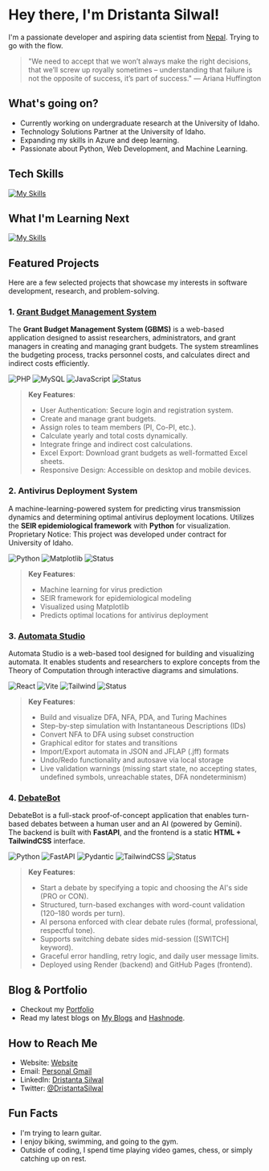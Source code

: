 # Hey there, I'm Dristanta Silwal!

I'm a passionate developer and aspiring data scientist from [Nepal](https://en.wikipedia.org/wiki/Nepal). Trying to go with the flow.

> "We need to accept that we won’t always make the right decisions, that we’ll screw up royally sometimes – understanding that failure is not the opposite of success, it’s part of success." — Ariana Huffington

## What's going on?
- Currently working on undergraduate research at the University of Idaho. 
- Technology Solutions Partner at the University of Idaho.
- Expanding my skills in Azure and deep learning.  
- Passionate about Python, Web Development, and Machine Learning.  


## Tech Skills
[![My Skills](https://skillicons.dev/icons?i=python,html,css,js,bash,codepen,git,linux,mysql,react&perline=5)](https://skillicons.dev)


## What I'm Learning Next
[![My Skills](https://skillicons.dev/icons?i=aws,azure,docker,flutter,swift,tensorflow&perline=6)](https://skillicons.dev)


## Featured Projects
Here are a few selected projects that showcase my interests in software development, research, and problem-solving.

### 1. [Grant Budget Management System](https://grant-budget-management-system.onrender.com/login.php)  
The **Grant Budget Management System (GBMS)** is a web-based application designed to assist researchers, administrators, and grant managers in creating and managing grant budgets. The system streamlines the budgeting process, tracks personnel costs, and calculates direct and indirect costs efficiently.

![PHP](https://img.shields.io/badge/-PHP-777BB4?style=flat&logo=php&logoColor=ffffff)
![MySQL](https://img.shields.io/badge/-MySQL-4479A1?style=flat&logo=mysql&logoColor=ffffff)
![JavaScript](https://img.shields.io/badge/-JavaScript-F7DF1E?style=flat&logo=javascript&logoColor=000000)
![Status](https://img.shields.io/badge/Status-Running-brightgreen)

> **Key Features**:  
> - User Authentication: Secure login and registration system.
> - Create and manage grant budgets.
> - Assign roles to team members (PI, Co-PI, etc.).
> - Calculate yearly and total costs dynamically.
> - Integrate fringe and indirect cost calculations.
> - Excel Export: Download grant budgets as well-formatted Excel sheets.
> - Responsive Design: Accessible on desktop and mobile devices.


### 2. Antivirus Deployment System
A machine-learning-powered system for predicting virus transmission dynamics and determining optimal antivirus deployment locations. Utilizes the **SEIR epidemiological framework** with **Python** for visualization. Proprietary Notice: This project was developed under contract for University of Idaho.

![Python](https://img.shields.io/badge/-Python-3776AB?style=flat&logo=python&logoColor=ffffff) 
![Matplotlib](https://img.shields.io/badge/-Matplotlib-239120?style=flat&logo=python&logoColor=ffffff) 
![Status](https://img.shields.io/badge/Status-Running-brightgreen)

> **Key Features**:  
> - Machine learning for virus prediction  
> - SEIR framework for epidemiological modeling  
> - Visualized using Matplotlib  
> - Predicts optimal locations for antivirus deployment


### 3. [Automata Studio](https://dristanta-silwal.github.io/automata-studio/)  
Automata Studio is a web-based tool designed for building and visualizing automata. It enables students and researchers to explore concepts from the Theory of Computation through interactive diagrams and simulations.

![React](https://img.shields.io/badge/-React-61DAFB?style=flat&logo=react&logoColor=000000) 
![Vite](https://img.shields.io/badge/-Vite-61DAFB?style=flat&logo=vite&logoColor=000000) 
![Tailwind](https://img.shields.io/badge/-TailwindCSS-38B2AC?style=flat&logo=tailwindcss&logoColor=ffffff) 
![Status](https://img.shields.io/badge/Status-Running-brightgreen)

> **Key Features**:  
> - Build and visualize DFA, NFA, PDA, and Turing Machines  
> - Step-by-step simulation with Instantaneous Descriptions (IDs)  
> - Convert NFA to DFA using subset construction  
> - Graphical editor for states and transitions  
> - Import/Export automata in JSON and JFLAP (.jff) formats  
> - Undo/Redo functionality and autosave via local storage  
> - Live validation warnings (missing start state, no accepting states, undefined symbols, unreachable states, DFA nondeterminism)  


### 4. [DebateBot](https://dristanta-silwal.github.io/AI-debateBot/)  
DebateBot is a full-stack proof-of-concept application that enables turn-based debates between a human user and an AI (powered by Gemini).  
The backend is built with **FastAPI**, and the frontend is a static **HTML + TailwindCSS** interface.

![Python](https://img.shields.io/badge/-Python-3776AB?style=flat&logo=python&logoColor=ffffff) 
![FastAPI](https://img.shields.io/badge/-FastAPI-009688?style=flat&logo=fastapi&logoColor=ffffff)
![Pydantic](https://img.shields.io/badge/-Pydantic-E92063?style=flat&logo=pydantic&logoColor=ffffff)
![TailwindCSS](https://img.shields.io/badge/-TailwindCSS-38B2AC?style=flat&logo=tailwindcss&logoColor=ffffff)
![Status](https://img.shields.io/badge/Status-Running-brightgreen)

> **Key Features**:
> - Start a debate by specifying a topic and choosing the AI's side (PRO or CON).  
> - Structured, turn-based exchanges with word-count validation (120–180 words per turn).  
> - AI persona enforced with clear debate rules (formal, professional, respectful tone).  
> - Supports switching debate sides mid-session ([SWITCH] keyword).  
> - Graceful error handling, retry logic, and daily user message limits.  
> - Deployed using Render (backend) and GitHub Pages (frontend).


<!--

Check out more projects on my [GitHub profile](https://github.com/dristanta-silwal?tab=repositories)!


---

 ## GitHub Stats

![Dristanta's GitHub stats](https://github-readme-stats.vercel.app/api?username=dristanta-silwal&show_icons=true&theme=radical&border_color=d8387c)

---
-->

## Blog & Portfolio

- Checkout my [Portfolio](https://dristantasilwal.com.np)
- Read my latest blogs on [My Blogs](https://dristantasilwal.com.np/blog) and [Hashnode](https://dristantasilwal.hashnode.dev/).


## How to Reach Me
- Website: [Website](https://dristantasilwal.com.np/contact)
- Email: [Personal Gmail](mailto:dristantasilwal003@gmail.com)
- LinkedIn: [Dristanta Silwal](https://www.linkedin.com/in/dristanta-silwal/)
- Twitter: [@DristantaSilwal](https://twitter.com/DristantaSilwal)


## Fun Facts
- I'm trying to learn guitar.
- I enjoy biking, swimming, and going to the gym.  
- Outside of coding, I spend time playing video games, chess, or simply catching up on rest.  

